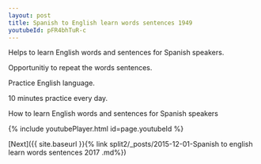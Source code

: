 ```yaml
---
layout: post
title: Spanish to English learn words sentences 1949 
youtubeId: pFR4bhTuR-c
---
```

 
 
Helps to learn English words and sentences for Spanish speakers.

Opportunitiy to repeat the words sentences. 

Practice English language. 
 
10 minutes practice every day. 
 
How to learn English words and sentences for Spanish speakers 
 
{% include youtubePlayer.html id=page.youtubeId %}
 
 
[Next]({{ site.baseurl }}{% link  split2/_posts/2015-12-01-Spanish to english learn words sentences 2017 .md%})
 
